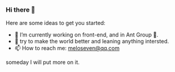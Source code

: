 ### Hi there 👋


Here are some ideas to get you started:

- 🔭 I’m currently working on front-end, and in Ant Group 🐜.
- 🌱 try to make the world better and leaning anything intersted.
- 📫 How to reach me: meloseven@qq.com

someday I will put more on it.
